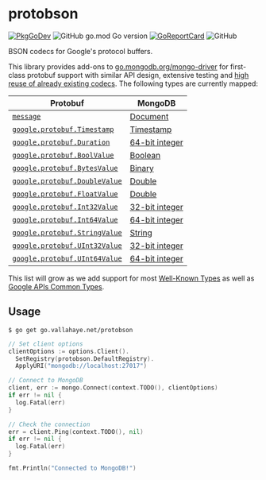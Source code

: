 # protobson

[![PkgGoDev](https://pkg.go.dev/badge/go.vallahaye.net/protobson)](https://pkg.go.dev/go.vallahaye.net/protobson) ![GitHub go.mod Go version](https://img.shields.io/github/go-mod/go-version/vallahaye/protobson) [![GoReportCard](https://goreportcard.com/badge/github.com/vallahaye/protobson)](https://goreportcard.com/badge/github.com/vallahaye/protobson) ![GitHub](https://img.shields.io/github/license/vallahaye/protobson)

BSON codecs for Google's protocol buffers.

This library provides add-ons to [go.mongodb.org/mongo-driver](https://pkg.go.dev/go.mongodb.org/mongo-driver) for first-class protobuf support with similar API design, extensive testing and [high reuse of already existing codecs](https://github.com/vallahaye/protobson/blob/main/protobsoncodec/message_codec.go). The following types are currently mapped:

| Protobuf  | MongoDB    |
|-----------|------------|
| [`message`](https://pkg.go.dev/google.golang.org/protobuf/proto#Message) | [Document](https://www.mongodb.com/docs/manual/core/document/) |
| [`google.protobuf.Timestamp`](https://pkg.go.dev/google.golang.org/protobuf/types/known/timestamppb#Timestamp) | [Timestamp](https://www.mongodb.com/docs/manual/reference/bson-types/#timestamps) |
| [`google.protobuf.Duration`](https://pkg.go.dev/google.golang.org/protobuf/types/known/durationpb#Duration) | [64-bit integer](https://www.mongodb.com/docs/manual/reference/bson-types/#bson-types) |
| [`google.protobuf.BoolValue`](https://pkg.go.dev/google.golang.org/protobuf/types/known/wrapperspb#BoolValue) | [Boolean](https://www.mongodb.com/docs/manual/reference/bson-types/#bson-types) |
| [`google.protobuf.BytesValue`](https://pkg.go.dev/google.golang.org/protobuf/types/known/wrapperspb#BytesValue) | [Binary](https://www.mongodb.com/docs/manual/reference/bson-types/#bson-types) |
| [`google.protobuf.DoubleValue`](https://pkg.go.dev/google.golang.org/protobuf/types/known/wrapperspb#DoubleValue) | [Double](https://www.mongodb.com/docs/manual/reference/bson-types/#bson-types) |
| [`google.protobuf.FloatValue`](https://pkg.go.dev/google.golang.org/protobuf/types/known/wrapperspb#FloatValue) | [Double](https://www.mongodb.com/docs/manual/reference/bson-types/#bson-types) |
| [`google.protobuf.Int32Value`](https://pkg.go.dev/google.golang.org/protobuf/types/known/wrapperspb#Int32Value) | [32-bit integer](https://www.mongodb.com/docs/manual/reference/bson-types/#bson-types) |
| [`google.protobuf.Int64Value`](https://pkg.go.dev/google.golang.org/protobuf/types/known/wrapperspb#Int64Value) | [64-bit integer](https://www.mongodb.com/docs/manual/reference/bson-types/#bson-types) |
| [`google.protobuf.StringValue`](https://pkg.go.dev/google.golang.org/protobuf/types/known/wrapperspb#StringValue) | [String](https://www.mongodb.com/docs/manual/reference/bson-types/#bson-types) |
| [`google.protobuf.UInt32Value`](https://pkg.go.dev/google.golang.org/protobuf/types/known/wrapperspb#UInt32Value) | [32-bit integer](https://www.mongodb.com/docs/manual/reference/bson-types/#bson-types) |
| [`google.protobuf.UInt64Value`](https://pkg.go.dev/google.golang.org/protobuf/types/known/wrapperspb#UInt64Value) | [64-bit integer](https://www.mongodb.com/docs/manual/reference/bson-types/#bson-types) |

This list will grow as we add support for most [Well-Known Types](https://developers.google.com/protocol-buffers/docs/reference/google.protobuf) as well as [Google APIs Common Types](https://github.com/googleapis/api-common-protos).

## Usage

```
$ go get go.vallahaye.net/protobson
```

```go
// Set client options
clientOptions := options.Client().
  SetRegistry(protobson.DefaultRegistry).
  ApplyURI("mongodb://localhost:27017")

// Connect to MongoDB
client, err := mongo.Connect(context.TODO(), clientOptions)
if err != nil {
  log.Fatal(err)
}

// Check the connection
err = client.Ping(context.TODO(), nil)
if err != nil {
  log.Fatal(err)
}

fmt.Println("Connected to MongoDB!")
```
